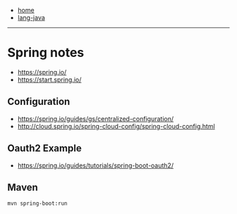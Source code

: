 - [home](/)
- [lang-java](/lang-java.md)
---
# Spring notes
- https://spring.io/
- https://start.spring.io/

## Configuration
- https://spring.io/guides/gs/centralized-configuration/
- http://cloud.spring.io/spring-cloud-config/spring-cloud-config.html

## Oauth2 Example
- https://spring.io/guides/tutorials/spring-boot-oauth2/

## Maven
```
mvn spring-boot:run
```

